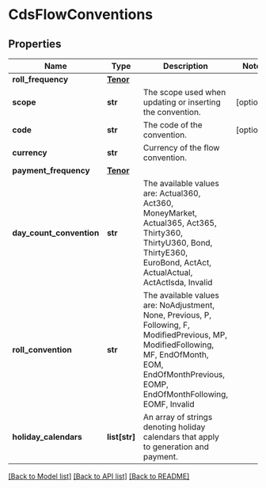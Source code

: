 # CdsFlowConventions

## Properties
Name | Type | Description | Notes
------------ | ------------- | ------------- | -------------
**roll_frequency** | [**Tenor**](Tenor.md) |  | 
**scope** | **str** | The scope used when updating or inserting the convention. | [optional] 
**code** | **str** | The code of the convention. | [optional] 
**currency** | **str** | Currency of the flow convention. | 
**payment_frequency** | [**Tenor**](Tenor.md) |  | 
**day_count_convention** | **str** | The available values are: Actual360, Act360, MoneyMarket, Actual365, Act365, Thirty360, ThirtyU360, Bond, ThirtyE360, EuroBond, ActAct, ActualActual, ActActIsda, Invalid | 
**roll_convention** | **str** | The available values are: NoAdjustment, None, Previous, P, Following, F, ModifiedPrevious, MP, ModifiedFollowing, MF, EndOfMonth, EOM, EndOfMonthPrevious, EOMP, EndOfMonthFollowing, EOMF, Invalid | 
**holiday_calendars** | **list[str]** | An array of strings denoting holiday calendars that apply to generation and payment. | 

[[Back to Model list]](../README.md#documentation-for-models) [[Back to API list]](../README.md#documentation-for-api-endpoints) [[Back to README]](../README.md)



